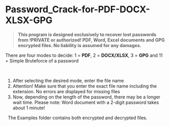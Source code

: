 # Password_Crack-for-PDF-DOCX-XLSX-GPG
>**This program is designed exclusively to recover lost passwords from !PRIVATE or authorized! PDF, Word, Excel documents and GPG encrypted files. No liability is assumed for any damages.**

There are four modes to decide: 1 = **PDF**, 2 = **DOCX/XLSX**, 3 = **GPG** and 11 = Simple Bruteforce of a password

&nbsp;
1. After selecting the desired mode, enter the file name
2. Attention! Make sure that you enter the exact file name including the extension. No errors are displayed for missing files
3. Now, depending on the length of the password, there may be a longer wait time. Please note: Word document with a 2-digit password takes about 1 minute!

&nbsp;
The Examples folder contains both encrypted and decrypted files.
